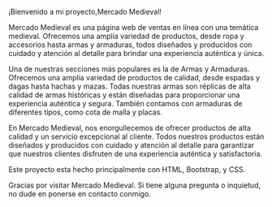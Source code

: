 ¡Bienvenido a mi proyecto,Mercado Medieval!

Mercado Medieval es una página web de ventas en línea con una temática medieval. Ofrecemos una amplia variedad de productos, desde ropa y accesorios hasta armas y armaduras, todos diseñados y producidos con cuidado y atención al detalle para brindar una experiencia auténtica y única.

Una de nuestras secciones más populares es la de Armas y Armaduras. Ofrecemos una amplia variedad de productos de calidad, desde espadas y dagas hasta hachas y mazas. Todas nuestras armas son réplicas de alta calidad de armas históricas y están diseñadas para proporcionar una experiencia auténtica y segura. También contamos con armaduras de diferentes tipos, como cota de malla y placas.

En Mercado Medieval, nos enorgullecemos de ofrecer productos de alta calidad y un servicio excepcional al cliente. Todos nuestros productos están diseñados y producidos con cuidado y atención al detalle para garantizar que nuestros clientes disfruten de una experiencia auténtica y satisfactoria.

Este proyecto esta hecho principalmente con HTML, Bootstrap, y CSS.

Gracias por visitar Mercado Medieval. Si tiene alguna pregunta o inquietud, no dude en ponerse en contacto conmigo.
